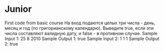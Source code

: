 # Junior
First code from basic course
На вход подаются целых три числа - день, месяц и год (по григорианскому календарю). Выведите true, если эти числа составляют валидную дату, и false - в противном случае.
Sample Input 1:
25 8 2010
Sample Output 1:
true
Sample Input 2:
1 1 1
Sample Output 2:
true
